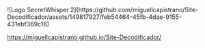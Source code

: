 <P align: "center">
![Logo SecretWhisper 2](https://github.com/miguellcapistrano/Site-Decodificador/assets/149817927/feb54464-45fb-4dae-9155-431ebf369c16)
</P>


https://miguellcapistrano.github.io/Site-Decodificador/
